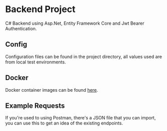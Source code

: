 # Backend Project

C# Backend using Asp.Net, Entity Framework Core and Jwt Bearer Authentication.

## Config

Configuration files can be found in the project directory, all values used are from local test environments.

## Docker

Docker container images can be found [here](https://hub.docker.com/repository/docker/yimura/backend-project).

## Example Requests

If you're used to using Postman, there's a JSON file that you can import, you can use this to get an idea of the existing endpoints.
